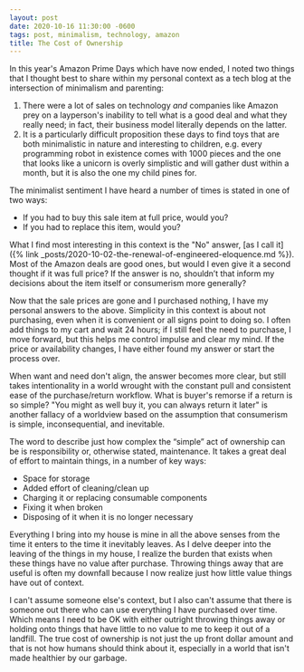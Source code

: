 ```yaml
---
layout: post
date: 2020-10-16 11:30:00 -0600
tags: post, minimalism, technology, amazon
title: The Cost of Ownership
---
```


In this year's Amazon Prime Days which have now ended, I noted two things that I thought best to share within my personal context as a tech blog at the intersection of minimalism and parenting:
1. There were a lot of sales on technology *and* companies like Amazon prey on a layperson's inability to tell what is a good deal and what they really need; in fact, their business model literally depends on the latter.
2. It is a particularly difficult proposition these days to find toys that are both minimalistic in nature and interesting to children, e.g. every programming robot in existence comes with 1000 pieces and the one that looks like a unicorn is overly simplistic and will gather dust within a month, but it is also the one my child pines for.

The minimalist sentiment I have heard a number of times is stated in one of two ways:
+ If you had to buy this sale item at full price, would you?
+ If you had to replace this item, would you?

What I find most interesting in this context is the "No" answer, [as I call it]({% link _posts/2020-10-02-the-renewal-of-engineered-eloquence.md %}). Most of the Amazon deals are good ones, but would I even give it a second thought if it was full price? If the answer is no, shouldn’t that inform my decisions about the item itself or consumerism more generally?

Now that the sale prices are gone and I purchased nothing, I have my personal answers to the above. Simplicity in this context is about not purchasing, even when it is convenient or all signs point to doing so. I often add things to my cart and wait 24 hours; if I still feel the need to purchase, I move forward, but this helps me control impulse and clear my mind. If the price or availability changes, I have either found my answer or start the process over.

When want and need don't align, the answer becomes more clear, but still takes intentionality in a world wrought with the constant pull and consistent ease of the purchase/return workflow. What is buyer's remorse if a return is so simple? "You might as well buy it, you can always return it later" is another fallacy of a worldview based on the assumption that consumerism is simple, inconsequential, and inevitable.

The word to describe just how complex the “simple” act of ownership can be is responsibility or, otherwise stated, maintenance. It takes a great deal of effort to maintain things, in a number of key ways:
- Space for storage
- Added effort of cleaning/clean up
- Charging it or replacing consumable components
- Fixing it when broken
- Disposing of it when it is no longer necessary

Everything I bring into my house is mine in all the above senses from the time it enters to the time it inevitably leaves. As I delve deeper into the leaving of the things in my house, I realize the burden that exists when these things have no value after purchase. Throwing things away that are useful is often my downfall because I now realize just how little value things have out of context.

I can't assume someone else's context, but I also can't assume that there is someone out there who can use everything I have purchased over time. Which means I need to be OK with either outright throwing things away or holding onto things that have little to no value to me to keep it out of a landfill. The true cost of ownership is not just the up front dollar amount and that is not how humans should think about it, especially in a world that isn't made healthier by our garbage.